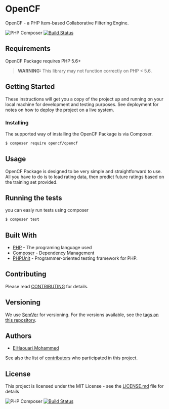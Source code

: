 # OpenCF

OpenCF - a PHP Item-based Collaborative Filtering Engine.

![PHP Composer](https://github.com/phpjuice/opencf/workflows/PHP%20Composer/badge.svg?branch=master)
[![Build Status](https://travis-ci.com/phpjuice/opencf.svg?branch=master)](https://travis-ci.com/phpjuice/opencf)

## Requirements

OpenCF Package requires PHP 5.6+

> **WARNING:** This library may not function correctly on PHP < 5.6.

## Getting Started

These instructions will get you a copy of the project up and running on your local machine for development and testing purposes. See deployment for notes on how to deploy the project on a live system.

### Installing

The supported way of installing the OpenCF Package is via Composer.

```sh
$ composer require opencf/opencf
```

## Usage

OpenCF Package is designed to be very simple and straightforward to use. All you have to do is to load rating data, then predict future ratings based on the training set provided.

## Running the tests

you can easly run tests using composer

```bash
$ composer test
```

## Built With

-   [PHP](http://www.php.net) - The programing language used
-   [Composer](https://getcomposer.org) - Dependency Management
-   [PHPUnit](https://phpunit.de/) - Programmer-oriented testing framework for PHP.

## Contributing

Please read [CONTRIBUTING](https://gitlab.com/opencf/opencf/wikis/) for details.

## Versioning

We use [SemVer](http://semver.org/) for versioning. For the versions available, see the [tags on this repository](https://gitlab.com/opencf/opencf/tags).

## Authors

-   [ElHaouari Mohammed](https://github.com/elhaouari-mohammed)

See also the list of [contributors](https://gitlab.com/opencf/opencf/graphs/master) who participated in this project.

## License

This project is licensed under the MIT License - see the [LICENSE.md](./LICENSE) file for details

![PHP Composer](https://github.com/phpjuice/opencf/workflows/PHP%20Composer/badge.svg?branch=master)
[![Build Status](https://travis-ci.com/phpjuice/opencf.svg?branch=master)](https://travis-ci.com/phpjuice/opencf)

